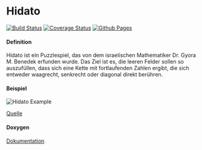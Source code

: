 # Hidato 
[![Build Status](https://travis-ci.org/ob-algdatii-ss18/leistungsnachweis-bugproducer.svg?branch=master)](https://travis-ci.org/ob-algdatii-ss18/leistungsnachweis-bugproducer)
[![Coverage Status](https://coveralls.io/repos/github/ob-algdatii-ss18/leistungsnachweis-bugproducer/badge.svg?branch=master)](https://coveralls.io/github/ob-algdatii-ss18/leistungsnachweis-bugproducer?branch=master)
[![Github Pages](https://img.shields.io/badge/GithubPages-online-green.svg)](https://ob-algdatii-ss18.github.io/leistungsnachweis-bugproducer/)

#### Definition
Hidato ist ein Puzzlespiel, das von dem israelischen Mathematiker Dr. Gyora M. Benedek erfunden wurde. 
Das Ziel ist es, die leeren Felder sollen so auszufüllen, dass sich eine Kette mit fortlaufenden Zahlen ergibt, die sich entweder waagrecht, senkrecht oder diagonal direkt berühren.

#### Beispiel
![Hidato Example](https://www.puzzlesandbrains.com/imagesmall/hidato/0606HidatoEasy1and2.gif)

[Quelle](https://www.puzzlesandbrains.com/Hidatomain.php)

#### Doxygen
[Dokumentation](https://ob-algdatii-ss18.github.io/leistungsnachweis-bugproducer/doxygen/html/)
